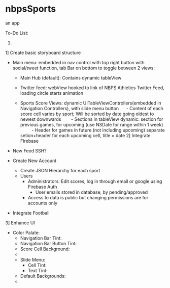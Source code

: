 # nbpsSports
an app

To-Do List:


1. 

1] Create basic storyboard structure
  - Main menu: embedded in nav control with top right button with social/tweet function, tab Bar on bottom to toggle between 2 views:
    - Main Hub (default): Contains dynamic tableView 
    - Twitter feed: webView hooked to link of NBPS Athletics Twitter Feed, loading circle starts animation
    
  
    - Sports Score Views: dynamic UITableViewControllers(embedded in Navigation Controllers), with slide menu button
      - Content of each score cell varies by sport; Will be sorted by date going oldest to newest downwards
        - Sections in tableView dynamic: section for previous games, for upcoming (use NSDate for range within 1 week) 
          - Header for games in future (not including upcoming) separate setion+header for each upcoming cell, title = date
2] Integrate Firebase
  - New Feed SSH?
  - Create New Account
    - Create JSON Hierarchy for each sport
    - Users
      - Administrators: Edit scores, log in through email or google using Firebase Auth
        - User emails stored in database, by pending/approved
      - Access to data is public but changing permissions are for accounts only
      
  - Integrate Football
  


3] Enhance UI
  - Color Palate:
    - Navigation Bar Tint: 
    - Navigation Bar Button Tint:
    - Score Cell Background:
    - 
    - Slide Menu:
      - Cell Tint:
      - Text Tint:
    - Default Backgrounds:
    - 
  
